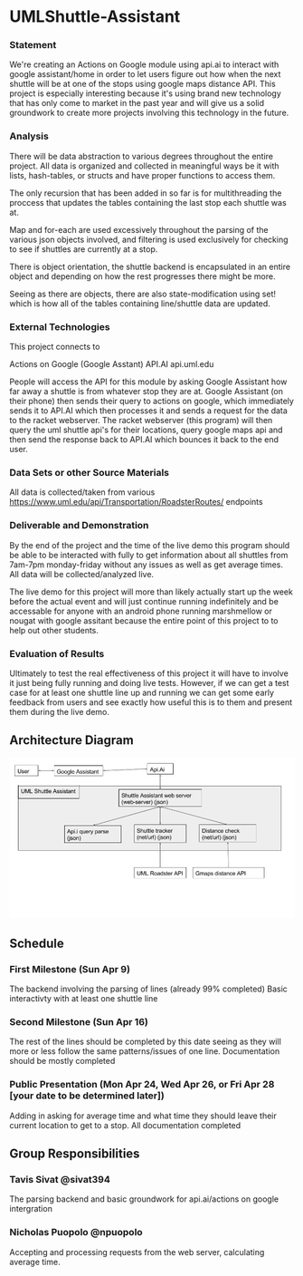 # UMLShuttle-Assistant

### Statement
We're creating an Actions on Google module using api.ai to interact with google assistant/home in order to let users figure out how when the next shuttle will be at one of the stops using google maps distance API. This project is especially interesting because it's using brand new technology that has only come to market in the past year and will give us a solid groundwork to create more projects involving this technology in the future. 


### Analysis
There will be data abstraction to various degrees throughout the entire project. All data is organized and collected in meaningful ways be it with lists, hash-tables, or structs and have proper functions to access them.

The only recursion that has been added in so far is for multithreading the proccess that updates the tables containing the last stop each shuttle was at. 

Map and for-each are used excessively throughout the parsing of the various json objects involved, and filtering is used exclusively for checking to see if shuttles are currently at a stop.

There is object orientation, the shuttle backend is encapsulated in an entire object and depending on how the rest progresses there might be more.

Seeing as there are objects, there are also state-modification using set! which is how all of the tables containing line/shuttle data are updated.


### External Technologies
This project connects to

Actions on Google (Google Asstant)
API.AI 
api.uml.edu

People will access the API for this module by asking Google Assistant how far away a shuttle is from whatever stop they are at. Google Assistant (on their phone) then sends their query to actions on google, which immediately sends it to API.AI which then processes it and sends a request for the data to the racket webserver. The racket webserver (this program) will then query the uml shuttle api's for their locations, query google maps api and then send the response back to API.AI which bounces it back to the end user.

### Data Sets or other Source Materials

All data is collected/taken from various https://www.uml.edu/api/Transportation/RoadsterRoutes/ endpoints 

### Deliverable and Demonstration

By the end of the project and the time of the live demo this program should be able to be interacted with fully to get information about all shuttles from 7am-7pm monday-friday without any issues as well as get average times. All data will be collected/analyzed live. 


The live demo for this project will more than likely actually start up the week before the actual event and will just continue running indefinitely and be accessable for anyone with an android phone running marshmellow or nougat with google assitant because the entire point of this project to to help out other students.

### Evaluation of Results
Ultimately to test the real effectiveness of this project it will have to involve it just being fully running and doing live tests. However, if we can get a test case for at least one shuttle line up and running we can get some early feedback from users and see exactly how useful this is to them and present them during the live demo. 

## Architecture Diagram
![arch](arch.png)

## Schedule

### First Milestone (Sun Apr 9)
The backend involving the parsing of lines (already 99% completed)
Basic interactivty with at least one shuttle line 

### Second Milestone (Sun Apr 16)
The rest of the lines should be completed by this date seeing as they will more or less follow the same patterns/issues of one line. 
Documentation should be mostly completed

### Public Presentation (Mon Apr 24, Wed Apr 26, or Fri Apr 28 [your date to be determined later])
Adding in asking for average time and what time they should leave their current location to get to a stop.
All documentation completed 

## Group Responsibilities

### Tavis Sivat @sivat394
The parsing backend and basic groundwork for api.ai/actions on google intergration 

### Nicholas Puopolo @npuopolo
Accepting and processing requests from the web server, calculating average time.

